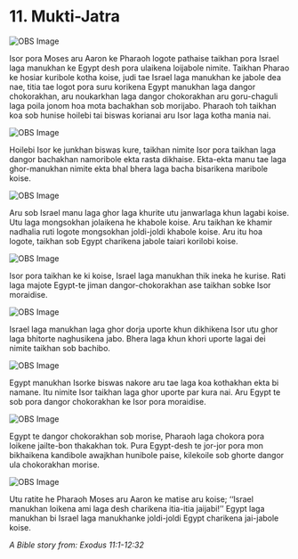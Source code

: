 # 11. Mukti-Jatra

![OBS Image](https://cdn.door43.org/obs/jpg/360px/obs-en-11-01.jpg)

Isor pora Moses aru Aaron ke Pharaoh logote pathaise taikhan pora Israel laga manukhan ke Egypt desh pora ulaikena loijabole nimite.  Taikhan Pharao ke hosiar kuribole kotha koise, judi tae Israel laga manukhan ke jabole dea nae, titia tae logot pora suru korikena Egypt manukhan laga dangor chokorakhan, aru noukarkhan laga dangor chokorakhan aru goru-chaguli laga poila jonom hoa mota bachakhan sob morijabo. Pharaoh toh taikhan koa sob hunise hoilebi tai biswas korianai aru Isor laga kotha mania nai.  

![OBS Image](https://cdn.door43.org/obs/jpg/360px/obs-en-11-02.jpg)

Hoilebi Isor ke junkhan biswas kure, taikhan nimite Isor pora taikhan laga dangor bachakhan namoribole ekta rasta dikhaise. Ekta-ekta manu tae laga ghor-manukhan nimite ekta bhal bhera laga bacha bisarikena maribole koise. 

![OBS Image](https://cdn.door43.org/obs/jpg/360px/obs-en-11-03.jpg)

Aru sob Israel manu laga ghor laga khurite utu janwarlaga khun lagabi koise.  Utu laga mongsokhan jolaikena he khabole koise. Aru taikhan ke khamir nadhalia ruti logote mongsokhan joldi-joldi khabole koise.  Aru itu hoa logote, taikhan sob Egypt charikena jabole taiari korilobi koise. 

![OBS Image](https://cdn.door43.org/obs/jpg/360px/obs-en-11-04.jpg)

Isor pora taikhan ke ki koise, Israel laga manukhan thik ineka he kurise. Rati laga majote Egypt-te jiman dangor-chokorakhan ase taikhan sobke Isor moraidise. 

![OBS Image](https://cdn.door43.org/obs/jpg/360px/obs-en-11-05.jpg)

Israel laga manukhan laga ghor dorja uporte khun dikhikena Isor utu ghor laga bhitorte naghusikena jabo. Bhera laga khun khori uporte lagai dei nimite taikhan sob bachibo. 

![OBS Image](https://cdn.door43.org/obs/jpg/360px/obs-en-11-06.jpg)

Egypt manukhan Isorke biswas nakore aru tae laga koa kothakhan ekta bi namane. Itu nimite Isor taikhan laga ghor uporte par kura nai. Aru Egypt te sob pora dangor chokorakhan ke Isor pora moraidise. 

![OBS Image](https://cdn.door43.org/obs/jpg/360px/obs-en-11-07.jpg)

Egypt te dangor chokorakhan sob morise, Pharaoh laga chokora pora loikene jailte-bon thakakhan tok. Pura Egypt-desh te jor-jor pora mon bikhaikena kandibole awajkhan hunibole paise, kilekoile sob ghorte dangor ula chokorakhan morise. 

![OBS Image](https://cdn.door43.org/obs/jpg/360px/obs-en-11-08.jpg)

Utu ratite he Pharaoh Moses aru Aaron ke matise aru koise; ‘‘Israel manukhan loikena ami laga desh charikena itia-itia jaijabi!’’ Egypt laga manukhan bi Israel laga manukhanke joldi-joldi Egypt charikena jai-jabole koise.  

_A Bible story from: Exodus 11:1-12:32_

